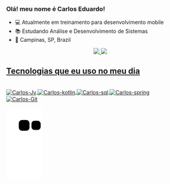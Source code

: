 ### Olá! meu nome é Carlos Eduardo!


- 💻 Atualmente em treinamento para desenvolvimento mobile
- 📚 Estudando Análise e Desenvolvimento de Sistemas
- 📌 Campinas, SP, Brazil


<div align="center">
  <a href="https://github.com/tochiu69">
  <img height="180em" src="https://github-readme-stats.vercel.app/api?username=tochiu69&show_icons=true&theme=dark&include_all_commits=true&count_private=true"/>
  <img height="180em" src="https://github-readme-stats.vercel.app/api/top-langs/?username=tochiu69&layout=compact&langs_count=7&theme=dark"/>
</div>


## Tecnologias que eu uso no meu dia
  
<div style="display: inline_block"><br>
  <img align="center" alt="Carlos-Jv" height="40" width="100" src="https://img.shields.io/badge/Java-ED8B00?style=for-the-badge&logo=openjdk&logoColor=white">
  <img align="center" alt="Carlos-kotlin" height="40" width="100" src="https://img.shields.io/badge/Kotlin-0095D5?&style=for-the-badge&logo=kotlin&logoColor=white">
  <img align="center" alt="Carlos-sql" height="40" width="100" src="https://img.shields.io/badge/MySQL-00000F?style=for-the-badge&logo=mysql&logoColor=white">
  <img align="center" alt="Carlos-spring" height="40" width="100" src="https://img.shields.io/badge/Spring-6DB33F?style=for-the-badge&logo=spring&logoColor=white">
</div>
<img align="center" alt="Carlos-Git" height="40" width="100" src="https://img.shields.io/badge/GIT-E44C30?style=for-the-badge&logo=git&logoColor=white">
</div>
  
  
  ![Snake animation](https://github.com/rafaballerini/rafaballerini/blob/output/github-contribution-grid-snake.svg)
</div>
